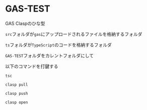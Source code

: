 # GAS-TEST
GAS Claspのひな型

```src```フォルダが``gas``にアップロードされるファイルを格納するフォルダ

```ts```フォルダが```TypeScript```のコードを格納するフォルダ

```GAS-TEST```フォルダをカレントフォルダにして

以下のコマンドを打鍵する

```tsc```

```clasp pull```

```clasp push```

```clasp open```
